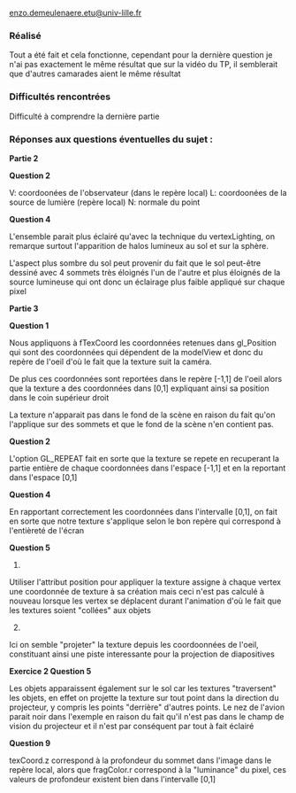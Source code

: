 enzo.demeulenaere.etu@univ-lille.fr

### Réalisé
 
Tout a été fait et cela fonctionne, cependant pour la dernière question je n'ai pas exactement le même résultat que sur la vidéo du TP, il semblerait que d'autres camarades aient le même résultat

### Difficultés rencontrées

Difficulté à comprendre la dernière partie

### Réponses aux questions éventuelles du sujet :

**Partie 2**

**Question 2**

V: coordoonées de l'observateur (dans le repère local)
L: coordoonées de la source de lumière (repère local)
N: normale du point


**Question 4**

L'ensemble parait plus éclairé qu'avec la technique du vertexLighting, on remarque surtout l'apparition de halos lumineux au sol et sur la sphère.

L'aspect plus sombre du sol peut provenir du fait que le sol peut-être dessiné avec 4 sommets très éloignés l'un de l'autre et plus éloignés de la source lumineuse qui ont donc un éclairage plus faible appliqué sur chaque pixel

**Partie 3**

**Question 1**

Nous appliquons à fTexCoord les coordonnées retenues dans gl_Position qui sont des coordonnées qui dépendent de la modelView et donc du repère de l'oeil d'où le fait que la texture suit la caméra.

De plus ces coordonnées sont reportées dans le repère [-1,1] de l'oeil alors que la texture a des coordonnées dans [0,1] expliquant ainsi sa position dans le coin supérieur droit

La texture n'apparait pas dans le fond de la scène en raison du fait qu'on l'applique sur des sommets et que le fond de la scène n'en contient pas.

**Question 2**

L'option GL_REPEAT fait en sorte que la texture se repete en recuperant la partie entière de chaque coordonnées dans l'espace [-1,1] et en la reportant dans l'espace [0,1]

**Question 4**

En rapportant correctement les coordonnées dans l'intervalle [0,1], on fait en sorte que notre texture s'applique selon le bon repère qui correspond à l'entièreté de l'écran

**Question 5**

1. 

Utiliser l'attribut position pour appliquer la texture assigne à chaque vertex une coordonnée de texture à sa création mais ceci n'est pas calculé à nouveau lorsque les vertex se déplacent durant l'animation d'où le fait que les textures soient "collées" aux objets

2.

Ici on semble "projeter" la texture depuis les coordoonnées de l'oeil, constituant ainsi une piste interessante pour la projection de diapositives

**Exercice 2 Question 5**

Les objets apparaissent également sur le sol car les textures "traversent" les objets, en effet on projette la texture sur tout point dans la direction du projecteur, y compris les points "derrière" d'autres points.
Le nez de l'avion parait noir dans l'exemple en raison du fait qu'il n'est pas dans le champ de vision du projecteur et il n'est par conséquent par tout à fait éclairé

**Question 9**

texCoord.z correspond à la profondeur du sommet dans l'image dans le repère local, alors que fragColor.r correspond à la "luminance" du pixel, ces valeurs de profondeur existent bien dans l'intervalle [0,1]


